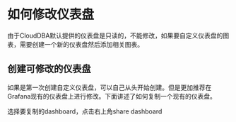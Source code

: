 # 如何修改仪表盘

由于CloudDBA默认提供的仪表盘是只读的，不能修改，如果要自定义仪表盘的图表，需要创建一个新的仪表盘然后添加相关图表。

## 创建可修改的仪表盘

如果是第一次创建自定义仪表盘，可以自己从头开始创建。但是更加推荐在Grafana现有的仪表盘上进行修改。下面讲述了如何复制一个现有的仪表盘。

选择要复制的dashboard，点击右上角share dashboard

